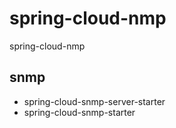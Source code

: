 # spring-cloud-nmp
spring-cloud-nmp
## snmp
* spring-cloud-snmp-server-starter
* spring-cloud-snmp-starter

